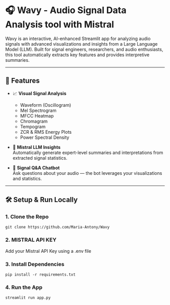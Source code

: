 # 🎧 Wavy - Audio Signal Data Analysis tool with Mistral

Wavy is an interactive, AI-enhanced Streamlit app for analyzing audio signals with advanced visualizations and insights from a Large Language Model (LLM). Built for signal engineers, researchers, and audio enthusiasts, this tool automatically extracts key features and provides interpretive summaries.

---

## 🚀 Features

- 📈 **Visual Signal Analysis**  
  - Waveform (Oscillogram)
  - Mel Spectrogram  
  - MFCC Heatmap  
  - Chromagram  
  - Tempogram  
  - ZCR & RMS Energy Plots  
  - Power Spectral Density  

- 🧠 **Mistral LLM Insights**  
  Automatically generate expert-level summaries and interpretations from extracted signal statistics.

- 💬 **Signal Q&A Chatbot**  
  Ask questions about your audio — the bot leverages your visualizations and statistics.

---

## 🛠️ Setup & Run Locally

### 1. Clone the Repo

```
git clone https://github.com/Maria-Antony/Wavy

```
### 2. MISTRAL API KEY

Add your Mistral API Key using a .env file

### 3. Install Dependencies
```
pip install -r requirements.txt
```

### 4. Run the App

```
streamlit run app.py
```





